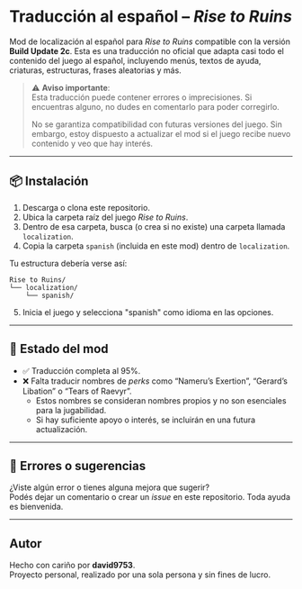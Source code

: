 # Traducción al español – *Rise to Ruins*

Mod de localización al español para *Rise to Ruins* compatible con la versión **Build Update 2c**. Esta es una traducción no oficial que adapta casi todo el contenido del juego al español, incluyendo menús, textos de ayuda, criaturas, estructuras, frases aleatorias y más.

> ⚠️ **Aviso importante**:  
> Esta traducción puede contener errores o imprecisiones. Si encuentras alguno, no dudes en comentarlo para poder corregirlo.  
>  
> No se garantiza compatibilidad con futuras versiones del juego. Sin embargo, estoy dispuesto a actualizar el mod si el juego recibe nuevo contenido y veo que hay interés.

---

## 📦 Instalación

1. Descarga o clona este repositorio.
2. Ubica la carpeta raíz del juego *Rise to Ruins*.
3. Dentro de esa carpeta, busca (o crea si no existe) una carpeta llamada `localization`.
4. Copia la carpeta `spanish` (incluida en este mod) dentro de `localization`.

Tu estructura debería verse así:

```
Rise to Ruins/
└── localization/
    └── spanish/
```

5. Inicia el juego y selecciona "spanish" como idioma en las opciones.

---

## 📌 Estado del mod

- ✅ Traducción completa al 95%.
- ❌ Falta traducir nombres de *perks* como “Nameru’s Exertion”, “Gerard’s Libation” o “Tears of Raevyr”.
  - Estos nombres se consideran nombres propios y no son esenciales para la jugabilidad.
  - Si hay suficiente apoyo o interés, se incluirán en una futura actualización.

---

## 📝 Errores o sugerencias

¿Viste algún error o tienes alguna mejora que sugerir?  
Podés dejar un comentario o crear un *issue* en este repositorio. Toda ayuda es bienvenida.

---

##  Autor

Hecho con cariño por **david9753**.  
Proyecto personal, realizado por una sola persona y sin fines de lucro.
